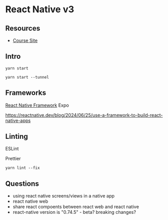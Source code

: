 

# React Native v3

## Resources

- [Course Site](https://kadikraman.github.io/react-native-v3-course/)


## Intro

`yarn start`

`yarn start --tunnel`


## Frameworks

[React Native Framework](https://github.com/react-native-community/discussions-and-proposals/blob/main/proposals/0759-react-native-frameworks.md)
Expo

https://reactnative.dev/blog/2024/06/25/use-a-framework-to-build-react-native-apps



## Linting

ESLint

Prettier

`yarn lint --fix`


## Questions

- using react native screens/views in a native app
- react native web
- share react compoents between react web and react native
- react-native version is "0.74.5" - beta? breaking changes?

